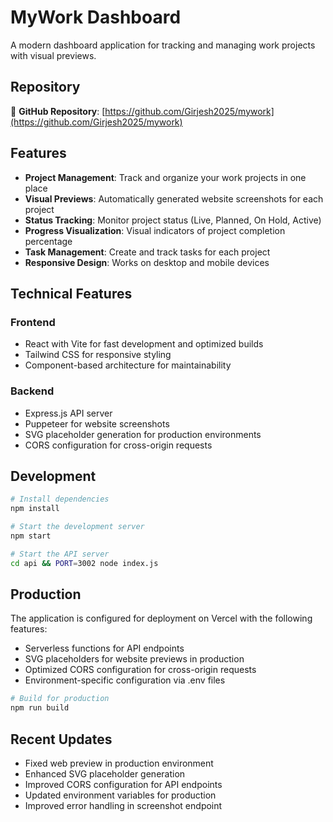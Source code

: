 # MyWork Dashboard

A modern dashboard application for tracking and managing work projects with visual previews.

## Repository

🔗 **GitHub Repository**: [https://github.com/Girjesh2025/mywork](https://github.com/Girjesh2025/mywork)

## Features

- **Project Management**: Track and organize your work projects in one place
- **Visual Previews**: Automatically generated website screenshots for each project
- **Status Tracking**: Monitor project status (Live, Planned, On Hold, Active)
- **Progress Visualization**: Visual indicators of project completion percentage
- **Task Management**: Create and track tasks for each project
- **Responsive Design**: Works on desktop and mobile devices

## Technical Features

### Frontend
- React with Vite for fast development and optimized builds
- Tailwind CSS for responsive styling
- Component-based architecture for maintainability

### Backend
- Express.js API server
- Puppeteer for website screenshots
- SVG placeholder generation for production environments
- CORS configuration for cross-origin requests

## Development

```bash
# Install dependencies
npm install

# Start the development server
npm start

# Start the API server
cd api && PORT=3002 node index.js
```

## Production

The application is configured for deployment on Vercel with the following features:

- Serverless functions for API endpoints
- SVG placeholders for website previews in production
- Optimized CORS configuration for cross-origin requests
- Environment-specific configuration via .env files

```bash
# Build for production
npm run build
```

## Recent Updates

- Fixed web preview in production environment
- Enhanced SVG placeholder generation
- Improved CORS configuration for API endpoints
- Updated environment variables for production
- Improved error handling in screenshot endpoint